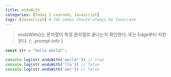 ```yaml
---
title: endsWith
categories: [Today I Learned, Javascript]
tags: [Javascript] # TAG names should always be lowercase
---
```


> endsWith()는 문자열이 특정 문자열로 끝나는지 확인한다. IE는 Edge부터 지원한다.
{: .prompt-info }

```js
const str = "hello world!";

console.log(str.endsWith('world!')) // true
console.log(str.endsWith('llo')) // false
console.log(str.endsWith('wor')) // false

```